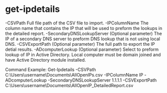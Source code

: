 # get-ipdetails

-CSVPath
Full file path of the CSV file to import.
-IPColumnName
The column name that contains the IP that will be used to preform the lookups in the detailed report.
-SecondaryDNSLookupServer
(Optional parameter) The IP of a secondary DNS server to preform DNS lookup that is not using local DNS.
-CSVExportPath
(Optional parameter) The full path to export the IP detial results.
-ADcomputerLookup 
(Optional parameter) Select to preform lookup of IP in Active Directory. Local computer must be domain joined and have Active Directory module installed.

Command Example:
Get-Ipdetails -CSVPath C:\Users\username\Documents\AllOpenIPs.csv -IPColumnName IP -ADcomputerLookup -SecondaryDNSLookupServer 1.1.1.1  -CSVExportPath C:\Users\username\Documents\AllOpenIP_DetailedReport.csv